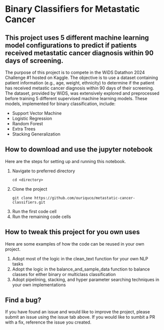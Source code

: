 # Binary Classifiers for Metastatic Cancer 
## This project uses 5 different machine learning model configurations to predict if patients received metastatic cancer diagnosis within 90 days of screening. 

The purpose of this project is to compete in the WiDS Datathon 2024 Challenge #1 hosted on Kaggle. The objective is to use a dataset containing patient information (e.g., age, weight, ethnicity) to determine if the patient has received metastic cancer diagnosis within 90 days of their screening. The dataset, provided by WiDS, was extensively explored and preprocessed before training 5 different supervised machine learning models. These models, implemented for binary classification, include:
* Support Vector Machine
* Logistic Regression
* Random Forest
* Extra Trees
* Stacking Generalization

## How to download and use the jupyter notebook

Here are the steps for setting up and running this notebook.

1. Navigate to preferred directory
   ```
   cd <directory>
   ```
3. Clone the project
   ```
   git clone https://github.com/ouriquco/metastatic-cancer-classifiers.git
   ```
5. Run the first code cell
6. Run the remaining code cells

## How to tweak this project for you own uses

Here are some examples of how the code can be reused in your own project.

1. Adopt most of the logic in the clean_text function for your own NLP tasks
2. Adopt the logic in the balance_and_sample_data function to balance classes for either binary or multiclass classification
3. Adopt pipelining, stacking, and hyper parameter searching techniques in your own implementations

## Find a bug?

If you have found an issue and would like to improve the project, please submit an issue using the issue tab above. If you would like to sumbit a PR with a fix, reference the issue you created. 




